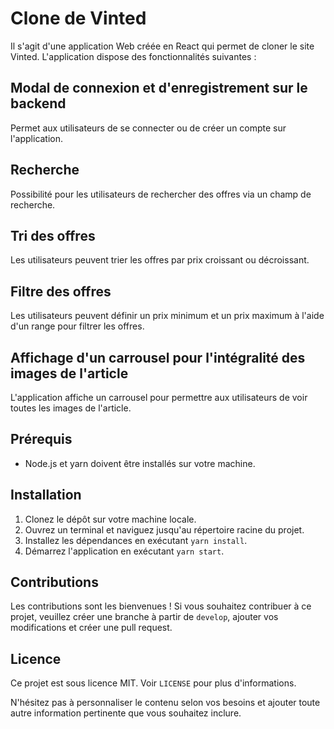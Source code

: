 # Clone de Vinted

Il s'agit d'une application Web créée en React qui permet de cloner le site Vinted. L'application dispose des fonctionnalités suivantes :

## Modal de connexion et d'enregistrement sur le backend

Permet aux utilisateurs de se connecter ou de créer un compte sur l'application.

## Recherche

Possibilité pour les utilisateurs de rechercher des offres via un champ de recherche.

## Tri des offres

Les utilisateurs peuvent trier les offres par prix croissant ou décroissant.

## Filtre des offres

Les utilisateurs peuvent définir un prix minimum et un prix maximum à l'aide d'un range pour filtrer les offres.

## Affichage d'un carrousel pour l'intégralité des images de l'article

L'application affiche un carrousel pour permettre aux utilisateurs de voir toutes les images de l'article.

## Prérequis

- Node.js et yarn doivent être installés sur votre machine.

## Installation

1. Clonez le dépôt sur votre machine locale.
2. Ouvrez un terminal et naviguez jusqu'au répertoire racine du projet.
3. Installez les dépendances en exécutant `yarn install`.
4. Démarrez l'application en exécutant `yarn start`.

## Contributions

Les contributions sont les bienvenues ! Si vous souhaitez contribuer à ce projet, veuillez créer une branche à partir de `develop`, ajouter vos modifications et créer une pull request.

## Licence

Ce projet est sous licence MIT. Voir `LICENSE` pour plus d'informations.

N'hésitez pas à personnaliser le contenu selon vos besoins et ajouter toute autre information pertinente que vous souhaitez inclure.
